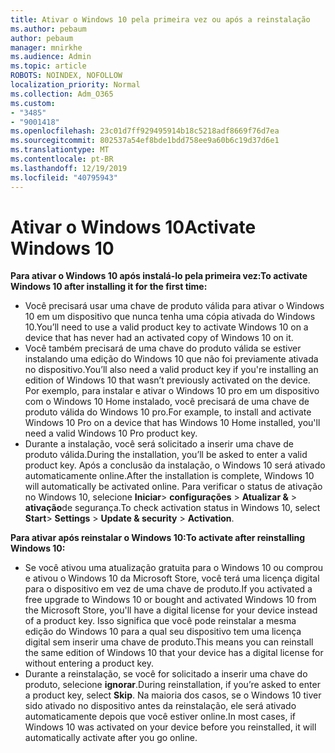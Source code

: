 ```yaml
---
title: Ativar o Windows 10 pela primeira vez ou após a reinstalação
ms.author: pebaum
author: pebaum
manager: mnirkhe
ms.audience: Admin
ms.topic: article
ROBOTS: NOINDEX, NOFOLLOW
localization_priority: Normal
ms.collection: Adm_O365
ms.custom:
- "3485"
- "9001418"
ms.openlocfilehash: 23c01d7ff929495914b18c5218adf8669f76d7ea
ms.sourcegitcommit: 802537a54ef8bde1bdd758ee9a60b6c19d37d6e1
ms.translationtype: MT
ms.contentlocale: pt-BR
ms.lasthandoff: 12/19/2019
ms.locfileid: "40795943"
---
```

# <a name="activate-windows-10"></a><span data-ttu-id="bac18-102">Ativar o Windows 10</span><span class="sxs-lookup"><span data-stu-id="bac18-102">Activate Windows 10</span></span>

<span data-ttu-id="bac18-103">**Para ativar o Windows 10 após instalá-lo pela primeira vez:**</span><span class="sxs-lookup"><span data-stu-id="bac18-103">**To activate Windows 10 after installing it for the first time:**</span></span>

- <span data-ttu-id="bac18-104">Você precisará usar uma chave de produto válida para ativar o Windows 10 em um dispositivo que nunca tenha uma cópia ativada do Windows 10.</span><span class="sxs-lookup"><span data-stu-id="bac18-104">You’ll need to use a valid product key to activate Windows 10 on a device that has never had an activated copy of Windows 10 on it.</span></span>
- <span data-ttu-id="bac18-105">Você também precisará de uma chave do produto válida se estiver instalando uma edição do Windows 10 que não foi previamente ativada no dispositivo.</span><span class="sxs-lookup"><span data-stu-id="bac18-105">You’ll also need a valid product key if you're installing an edition of Windows 10 that wasn’t previously activated on the device.</span></span> <span data-ttu-id="bac18-106">Por exemplo, para instalar e ativar o Windows 10 pro em um dispositivo com o Windows 10 Home instalado, você precisará de uma chave de produto válida do Windows 10 pro.</span><span class="sxs-lookup"><span data-stu-id="bac18-106">For example, to install and activate Windows 10 Pro on a device that has Windows 10 Home installed, you'll need a valid Windows 10 Pro product key.</span></span>
- <span data-ttu-id="bac18-107">Durante a instalação, você será solicitado a inserir uma chave de produto válida.</span><span class="sxs-lookup"><span data-stu-id="bac18-107">During the installation, you’ll be asked to enter a valid product key.</span></span> <span data-ttu-id="bac18-108">Após a conclusão da instalação, o Windows 10 será ativado automaticamente online.</span><span class="sxs-lookup"><span data-stu-id="bac18-108">After the installation is complete, Windows 10 will automatically be activated online.</span></span> <span data-ttu-id="bac18-109">Para verificar o status de ativação no Windows 10, selecione **Iniciar**> **configurações** > **Atualizar &** > **ativação**de segurança.</span><span class="sxs-lookup"><span data-stu-id="bac18-109">To check activation status in Windows 10, select **Start**> **Settings** > **Update & security** > **Activation**.</span></span>

<span data-ttu-id="bac18-110">**Para ativar após reinstalar o Windows 10:**</span><span class="sxs-lookup"><span data-stu-id="bac18-110">**To activate after reinstalling Windows 10:**</span></span>

- <span data-ttu-id="bac18-111">Se você ativou uma atualização gratuita para o Windows 10 ou comprou e ativou o Windows 10 da Microsoft Store, você terá uma licença digital para o dispositivo em vez de uma chave de produto.</span><span class="sxs-lookup"><span data-stu-id="bac18-111">If you activated a free upgrade to Windows 10 or bought and activated Windows 10 from the Microsoft Store, you'll have a digital license for your device instead of a product key.</span></span> <span data-ttu-id="bac18-112">Isso significa que você pode reinstalar a mesma edição do Windows 10 para a qual seu dispositivo tem uma licença digital sem inserir uma chave de produto.</span><span class="sxs-lookup"><span data-stu-id="bac18-112">This means you can reinstall the same edition of Windows 10 that your device has a digital license for without entering a product key.</span></span>
- <span data-ttu-id="bac18-113">Durante a reinstalação, se você for solicitado a inserir uma chave do produto, selecione **ignorar**.</span><span class="sxs-lookup"><span data-stu-id="bac18-113">During reinstallation, if you’re asked to enter a product key, select **Skip**.</span></span> <span data-ttu-id="bac18-114">Na maioria dos casos, se o Windows 10 tiver sido ativado no dispositivo antes da reinstalação, ele será ativado automaticamente depois que você estiver online.</span><span class="sxs-lookup"><span data-stu-id="bac18-114">In most cases, if Windows 10 was activated on your device before you reinstalled, it will automatically activate after you go online.</span></span>
